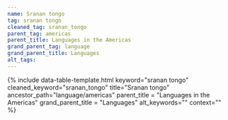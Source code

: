 ```yaml
---
name: Sranan tongo
tag: sranan tongo
cleaned_tag: sranan_tongo
parent_tag: americas
parent_title: Languages in the Americas
grand_parent_tag: language
grand_parent_title: Languages
alt_tags: 
---
```


{% include data-table-template.html 
  keyword="sranan tongo" 
  cleaned_keyword="sranan_tongo" 
  title="Sranan tongo"
  ancestor_path="language/americas" 
  parent_title = "Languages in the Americas"
  grand_parent_title = "Languages"
  alt_keywords=""
  context=""
%}

